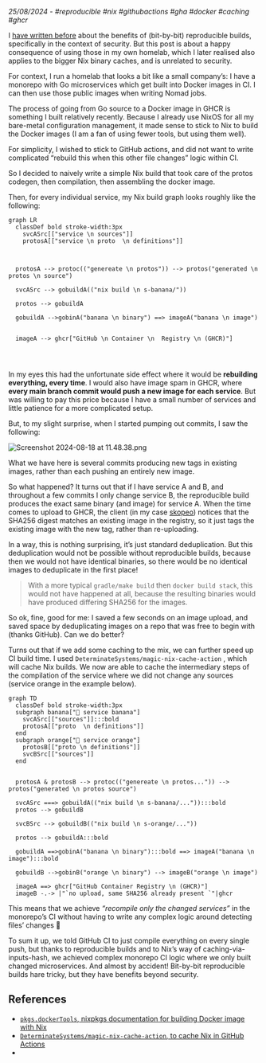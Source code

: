 _25/08/2024 - #reproducible #nix #githubactions #gha #docker #caching #ghcr_

I [have written before](https://monzo.com/blog/securing-our-software-supply-chain-better-with-reproducible-builds-for)
about the benefits of (bit-by-bit) reproducible builds, specifically in the context of security. But this post is about
a happy consequence of using those in my own homelab, which I later realised also applies to the bigger Nix binary
caches, and is unrelated to security.

For context, I run a homelab that looks a bit like a small company’s: I have a monorepo with Go microservices which get
built into Docker images in CI. I can then use those public images when writing Nomad jobs.

The process of going from Go source to a Docker image in GHCR is something I built relatively recently.
Because I already use NixOS for all my bare-metal configuration management, it made sense to stick to Nix to build the
Docker images (I am a fan of using fewer tools, but using them well).

For simplicity, I wished to stick to GitHub actions, and did not want to write complicated “rebuild this when this other
file changes” logic within CI.

So I decided to naively write a simple Nix build that took care of the protos codegen, then compilation, then assembling
the docker image.

Then, for every individual service, my Nix build graph looks roughly like the following:

```mermaid
graph LR
  classDef bold stroke-width:3px
    svcASrc[["service \n sources"]]
    protosA[["service \n proto  \n definitions"]]

  

  protosA --> protoc(("genereate \n protos")) --> protos("generated \n protos \n source")
  
  svcASrc --> gobuildA(("nix build \n s-banana/"))

  protos --> gobuildA

  gobuildA -->gobinA("banana \n binary") ==> imageA("banana \n image")

  
  imageA --> ghcr["GitHub \n Container \n  Registry \n (GHCR)"]

  
  
```

In my eyes this had the unfortunate side effect where it would be **rebuilding everything, every time**.
I would also have image spam in GHCR, where **every main branch commit would push a new image for each service**.
But was willing to pay this price because I have a small number of services and little patience for a more complicated
setup.

But, to my slight surprise, when I started pumping out commits, I saw the following:

![Screenshot 2024-08-18 at 11.48.38.png](https://prod-files-secure.s3.us-west-2.amazonaws.com/007497c0-56dd-43ee-b214-b83ec648997a/33d70fc4-a177-4fce-aefa-8f6ef78ee0a5/Screenshot_2024-08-18_at_11.48.38.png)

What we have here is several commits producing new tags in existing images, rather than each pushing an entirely new image.

So what happened? It turns out that if I have service A and B, and throughout a few commits I only change service B, the
reproducible build produces the exact same binary (and image) for service A. When the time comes to upload to GHCR,
the client (in my case [skopeo](https://github.com/containers/skopeo)) notices that the SHA256 digest matches an
existing image in the registry, so it just tags the existing image with the new tag, rather than re-uploading.

In a way, this is nothing surprising, it’s just standard deduplication. But this deduplication would not be possible
without reproducible builds, because then we would not have identical binaries, so there would be no identical images to
deduplicate in the first place!

> With a more typical `gradle/make build`  then `docker build stack`, this would not have happened at all, because the
> resulting binaries would have produced differing SHA256 for the images.

So ok, fine, good for me: I saved a few seconds on an image upload, and saved space by deduplicating images on a repo
that was free to begin with (thanks GitHub). Can we do better?

Turns out that if we add some caching to the mix, we can further speed up CI build time. I
used `DeterminateSystems/magic-nix-cache-action` , which will cache Nix builds. We now are able to
cache the intermediary steps of the compilation of the service where we did not change any sources (service orange in
the example below).

```mermaid
graph TD
  classDef bold stroke-width:3px
  subgraph banana["🍌 service banana"]
    svcASrc[["sources"]]:::bold
    protosA[["proto  \n definitions"]]
  end
  subgraph orange["🍊 service orange"]
    protosB[["proto \n definitions"]]
    svcBSrc[["sources"]]
  end
  

  protosA & protosB --> protoc(("genereate \n protos...")) --> protos("generated \n protos source")
  
  svcASrc ===> gobuildA(("nix build \n s-banana/...")):::bold
  protos --> gobuildB

  svcBSrc --> gobuildB(("nix build \n s-orange/..."))

  protos --> gobuildA:::bold

  gobuildA ==>gobinA("banana \n binary"):::bold ==> imageA("banana \n image"):::bold

  gobuildB -->gobinB("orange \n binary") --> imageB("orange \n image")
  
  imageA ==> ghcr["GitHub Container Registry \n (GHCR)"]
  imageB -.-> |"`no upload, same SHA256 already present `"|ghcr
```

This means that we achieve _“recompile only the changed services”_ in the monorepo’s CI without having to write any
complex logic around detecting files’ changes 🎉

To sum it up, we told GitHub CI to just compile everything on every single push, but thanks to reproducible builds and
to Nix’s way of caching-via-inputs-hash, we achieved complex monorepo CI logic where we only built changed
microservices. And almost by accident! Bit-by-bit reproducible builds hare tricky, but they have benefits beyond security.

## References

- [`pkgs.dockerTools`, nixpkgs documentation for building Docker image with Nix](https://ryantm.github.io/nixpkgs/builders/images/dockertools/)
- [`DeterminateSystems/magic-nix-cache-action`, to cache Nix in GitHub Actions](https://github.com/DeterminateSystems/magic-nix-cache-action)
- 